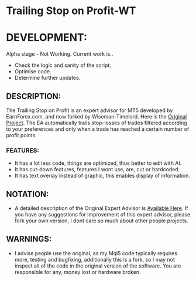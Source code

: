 # Trailing Stop on Profit-WT

# DEVELOPMENT:
Alpha stage - Not Working. Current work is..
- Check the logic and sanity of the script.
- Optimise code.
- Determine further updates.

## DESCRIPTION:
The Trailing Stop on Profit is an expert advisor for MT5 developed by EarnForex.com, and now forked by Wiseman-Timelord. Here is the [Original Project](https://github.com/EarnForex/Trailing-Stop-on-Profit). The EA automatically trails stop-losses of trades filtered according to your preferences and only when a trade has reached a certain number of profit points.

### FEATURES:
- It has a lot less code, things are optimized, thus better to edit with AI.
- It has cut-down features, features I wont use, are, cut or hardcoded.
- It has text overlay instead of graphic, this enables display of information.

## NOTATION:
- A detailed description of the Original Expert Advisor is [Available Here](https://www.earnforex.com/metatrader-expert-advisors/Trailing-Stop-on-Profit/). If you have any suggestions for improvement of this expert advisor, please fork your own version, I dont care so much about other people projects.

## WARNINGS:
- I advise people use the original, as my Mql5 code typically requires more, testing and bugfixing, additionally this is a fork, so I may not inspect all of the code in the original version of the software. You are responsible for any, money lost or hardware broken.
